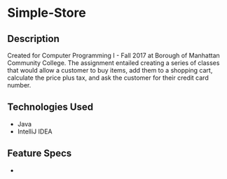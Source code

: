 # Simple-Store

## Description
Created for Computer Programming I - Fall 2017 at Borough of Manhattan Community College.
The assignment entailed creating a series of classes that would allow a customer to buy items, add them to a shopping cart, calculate the price plus tax, and ask the customer for their credit card number. 

## Technologies Used
* Java
* IntelliJ IDEA

## Feature Specs

* 
